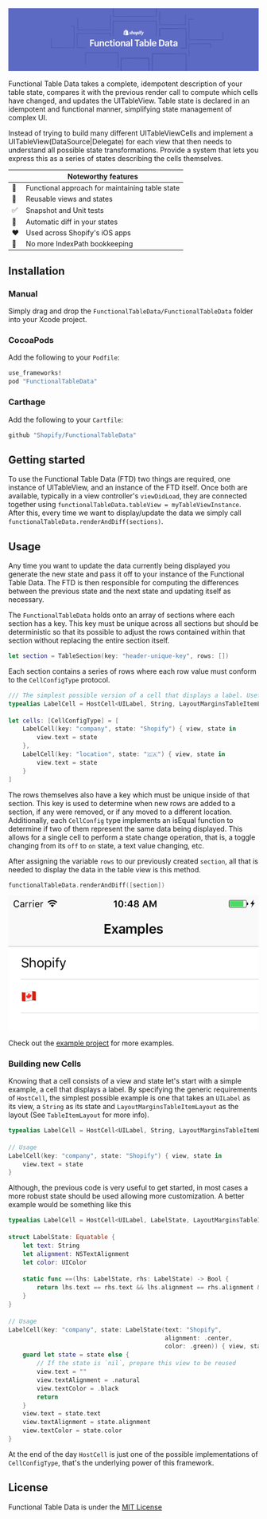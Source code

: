 <img src="/Images/Banner.png" />

Functional Table Data takes a complete, idempotent description of your table state, compares it with the previous render call to compute which cells have changed, and updates the UITableView. Table state is declared in an idempotent and functional manner, simplifying state management of complex UI.

Instead of trying to build many different UITableViewCells and implement a UITableView(DataSource|Delegate) for each view that then needs to understand all possible state transformations. Provide a system that lets you express this as a series of states describing the cells themselves.

|         | Noteworthy features       |
----------|---------------------
💯 | Functional approach for maintaining table state
👷‍ | Reusable views and states
✅ | Snapshot and Unit tests
🔀 | Automatic diff in your states
❤️ | Used across Shopify's iOS apps
🙅 | No more IndexPath bookkeeping

## Installation

### Manual

Simply drag and drop the `FunctionalTableData/FunctionalTableData` folder into your Xcode project.

### CocoaPods

Add the following to your `Podfile`:

```ruby
use_frameworks!
pod "FunctionalTableData"
```

### Carthage

Add the following to your `Cartfile`:

```ruby
github "Shopify/FunctionalTableData"
```

## Getting started
To use the Functional Table Data (FTD) two things are required, one instance of UITableView, and an instance of the FTD itself. Once both are available, typically in a view controller's `viewDidLoad`, they are connected together using
`functionalTableData.tableView = myTableViewInstance`. After this, every time we want to display/update the data we simply call `functionalTableData.renderAndDiff(sections)`.

## Usage

Any time you want to update the data currently being displayed you generate the new state and pass it off to your instance of the Functional Table Data. The FTD is then responsible for computing the differences between the previous state and the next state and updating itself as necessary.

The `FunctionalTableData` holds onto an array of sections where each section has a key. This key must be unique across all sections but should be deterministic so that its possible to adjust the rows contained within that section without replacing the entire section itself.

```swift
let section = TableSection(key: "header-unique-key", rows: [])
```

Each section contains a series of rows where each row value must conform to the `CellConfigType` protocol.

```swift
/// The simplest possible version of a cell that displays a label. Useful to get started, but in most cases a more robust state should be used allowing more customization.
typealias LabelCell = HostCell<UILabel, String, LayoutMarginsTableItemLayout>

let cells: [CellConfigType] = [
	LabelCell(key: "company", state: "Shopify") { view, state in
		view.text = state
	},
	LabelCell(key: "location", state: "🇨🇦") { view, state in
		view.text = state
	}
]
```

The rows themselves also have a key which must be unique inside of that section. This key is used to determine when new rows are added to a section, if any were removed, or if any moved to a different location.
Additionally, each `CellConfig` type implements an isEqual function to determine if two of them represent the same data being displayed. This allows for a single cell to perform a state change operation, that is, a toggle changing from its `off` to `on` state, a text value changing, etc.

After assigning the variable `rows` to our previously created `section`, all that is needed to display the data in the table view is this method.

```swift
functionalTableData.renderAndDiff([section])
```

<img src="/Images/Example1.png" />

Check out the [example project](/Examples/) for more examples.

### Building new Cells
Knowing that a cell consists of a view and state let's start with a simple example, a cell that displays a label. By specifying the generic requirements of `HostCell`, the simplest possible example is one that takes an `UILabel` as its view, a `String` as its state and `LayoutMarginsTableItemLayout` as the layout (See `TableItemLayout` for more info).

```swift
typealias LabelCell = HostCell<UILabel, String, LayoutMarginsTableItemLayout>

// Usage
LabelCell(key: "company", state: "Shopify") { view, state in
	view.text = state
}
```

Although, the previous code is very useful to get started, in most cases a more robust state should be used allowing more customization. A better example would be something like this

```swift
typealias LabelCell = HostCell<UILabel, LabelState, LayoutMarginsTableItemLayout>

struct LabelState: Equatable {
	let text: String
	let alignment: NSTextAlignment
	let color: UIColor

	static func ==(lhs: LabelState, rhs: LabelState) -> Bool {
		return lhs.text == rhs.text && lhs.alignment == rhs.alignment && lhs.color == rhs.color
	}
}

// Usage
LabelCell(key: "company", state: LabelState(text: "Shopify",
                                            alignment: .center,
                                            color: .green)) { view, state in
	guard let state = state else {
		// If the state is `nil`, prepare this view to be reused
		view.text = ""
		view.textAlignment = .natural
		view.textColor = .black
		return
	}
	view.text = state.text
	view.textAlignment = state.alignment
	view.textColor = state.color
}
```

At the end of the day `HostCell` is just one of the possible implementations of `CellConfigType`, that's the underlying power of this framework.

## License
Functional Table Data is under the [MIT License](/LICENSE.txt)
